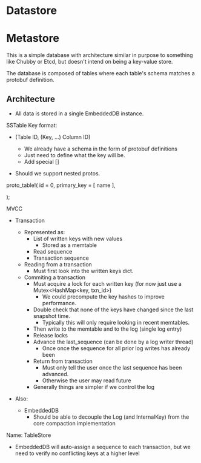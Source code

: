 # Datastore

# Metastore

This is a simple database with architecture similar in purpose to something like Chubby or Etcd, but doesn't intend on being a key-value store.

The database is composed of tables where each table's schema matches a protobuf definition.

## Architecture

- All data is stored in a single EmbeddedDB instance.



SSTable Key format:
- (Table ID, (Key, ...) Column ID)
    - We already have a schema in the form of protobuf definitions
    - Just need to define what the key will be.
    - Add special []

- Should we support nested protos.


proto_table!(
    id = 0,
    primary_key = [ name ],

);

MVCC
- Transaction
    - Represented as:
        - List of written keys with new values
            - Stored as a memtable
        - Read sequence
        - Transaction sequence
    - Reading from a transaction
        - Must first look into the written keys dict.
    - Commiting a transaction
        - Must acquire a lock for each written key (for now just use a Mutex<HashMap<key, txn_id>)
            - We could precompute the key hashes to improve performance.
        - Double check that none of the keys have changed since the last snapshot time.
            - Typically this will only require looking in recent memtables.
        - Then write to the memtable and to the log (single log entry)
        - Release locks
        - Advance the last_sequence (can be done by a log writer thread)
            - Once once the sequence for all prior log writes has already been
        - Return from transaction
            - Must only tell the user once the last sequence has been advanced.
            - Otherwise the user may read future 
        - Generally things are simpler if we control the log

- Also:
    - EmbeddedDB
        - Should be able to decouple the Log (and InternalKey) from the core compaction implementation

Name: TableStore
- EmbeddedDB will auto-assign a sequence to each transaction, but we need to verify no conflicting keys at a higher level